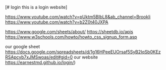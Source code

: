 [# login this is a login website]

https://www.youtube.com/watch?v=pUktm5BIbL8&ab_channel=Brookli
https://www.youtube.com/watch?v=b2Z0t40JXPA

https://www.google.com/sheets/about/
https://sheetdb.io/apis
https://www.w3schools.com/howto/howto_css_signup_form.asp


  <script>
        var form = document.getElementById('sheetdb-form');
    form.addEventListener("submit", e => {
      e.preventDefault();
      fetch(form.action, {
          method : "POST",
          body: new FormData(document.getElementById("sheetdb-form")),
      }).then(
          response => response.json()
      ).then((html) => {
        // you can put any JS code here
        window.open('message.html', '_blank');

      });
    });
    </script>




our google sheet
https://docs.google.com/spreadsheets/d/1g16HPeeEUOrsaf5SyB2IqSb0KEzRSApcyb7xJMSwoas/edit#gid=0
our website
https://earnestmd.github.io/login/)
